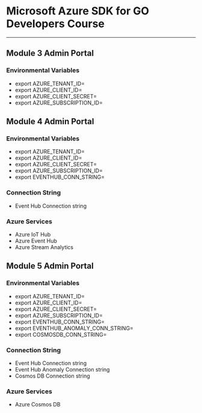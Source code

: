 # Microsoft Azure SDK for GO Developers Course

---

## Module 3 Admin Portal

### Environmental Variables

- export AZURE_TENANT_ID=
- export AZURE_CLIENT_ID=
- export AZURE_CLIENT_SECRET=
- export AZURE_SUBSCRIPTION_ID=

## Module 4 Admin Portal

### Environmental Variables

- export AZURE_TENANT_ID=
- export AZURE_CLIENT_ID=
- export AZURE_CLIENT_SECRET=
- export AZURE_SUBSCRIPTION_ID=
- export EVENTHUB_CONN_STRING=

### Connection String

- Event Hub Connection string

### Azure Services

- Azure IoT Hub
- Azure Event Hub
- Azure Stream Analytics

## Module 5 Admin Portal

### Environmental Variables

- export AZURE_TENANT_ID=
- export AZURE_CLIENT_ID=
- export AZURE_CLIENT_SECRET=
- export AZURE_SUBSCRIPTION_ID=
- export EVENTHUB_CONN_STRING=
- export EVENTHUB_ANOMALY_CONN_STRING=
- export COSMOSDB_CONN_STRING=

### Connection String

- Event Hub Connection string
- Event Hub Anomaly Connection string
- Cosmos DB Connection string

### Azure Services

- Azure Cosmos DB